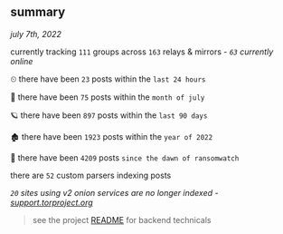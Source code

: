 
## summary
_july 7th, 2022_

currently tracking `111` groups across `163` relays & mirrors - _`63` currently online_

⏲ there have been `23` posts within the `last 24 hours`

🦈 there have been `75` posts within the `month of july`

🪐 there have been `897` posts within the `last 90 days`

🏚 there have been `1923` posts within the `year of 2022`

🦕 there have been `4209` posts `since the dawn of ransomwatch`

there are `52` custom parsers indexing posts

_`20` sites using v2 onion services are no longer indexed - [support.torproject.org](https://support.torproject.org/onionservices/v2-deprecation/)_

> see the project [README](https://github.com/joshhighet/ransomwatch#ransomwatch--) for backend technicals
